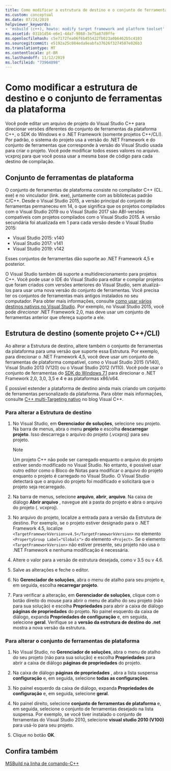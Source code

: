 ```yaml
---
title: Como modificar a estrutura de destino e o conjunto de ferramentas da plataforma
ms.custom: conceptual
ms.date: 07/24/2019
helpviewer_keywords:
- 'msbuild (c++), howto: modify target framework and platform toolset'
ms.assetid: 031b1d54-e6e1-4da7-9868-3e75a87d9ffe
ms.openlocfilehash: c5e7172fea06f6b455422fb023a0b6462b5c4103
ms.sourcegitcommit: e5192a25c084eda9eabfa37626f3274507e026b3
ms.translationtype: MT
ms.contentlocale: pt-BR
ms.lasthandoff: 11/12/2019
ms.locfileid: "73964898"
---
```

# <a name="how-to-modify-the-target-framework-and-platform-toolset"></a>Como modificar a estrutura de destino e o conjunto de ferramentas da plataforma

Você pode editar um arquivo de projeto do Visual Studio C++ para direcionar versões diferentes do conjunto de ferramentas da plataforma C++, o SDK do Windows e o .NET Framework (somente projetos C++/CLI). Por padrão, o sistema do projeto usa a versão do .NET Framework e do conjunto de ferramentas que corresponde à versão do Visual Studio usada para criar o projeto. Você pode modificar todos esses valores no arquivo. vcxproj para que você possa usar a mesma base de código para cada destino de compilação.

## <a name="platform-toolset"></a>Conjunto de ferramentas de plataforma

O conjunto de ferramentas de plataforma consiste no compilador C++ (CL. exe) e no vinculador (link. exe), juntamente com as bibliotecas padrão C/C++. Desde o Visual Studio 2015, a versão principal do conjunto de ferramentas permaneceu em 14, o que significa que os projetos compilados com o Visual Studio 2019 ou o Visual Studio 2017 são ABI-versões compatíveis com projetos compilados com o Visual Studio 2015. A versão secundária foi atualizada em 1 para cada versão desde o Visual Studio 2015:

- Visual Studio 2015: v140
- Visual Studio 2017: v141
- Visual Studio 2019: v142

Esses conjuntos de ferramentas dão suporte ao .NET Framework 4,5 e posterior.

O Visual Studio também dá suporte a multidirecionamento para projetos C++. Você pode usar o IDE do Visual Studio para editar e compilar projetos que foram criados com versões anteriores do Visual Studio, sem atualizá-los para usar uma nova versão do conjunto de ferramentas. Você precisa ter os conjuntos de ferramentas mais antigos instalados no seu computador. Para obter mais informações, consulte [como usar vários destinos nativos no Visual Studio](../porting/use-native-multi-targeting.md). Por exemplo, no Visual Studio 2015, você pode *direcionar* .NET Framework 2,0, mas deve usar um conjunto de ferramentas anterior que ofereça suporte a ele.

## <a name="target-framework-ccli-project-only"></a>Estrutura de destino (somente projeto C++/CLI)

Ao alterar a Estrutura de destino, altere também o conjunto de ferramentas da plataforma para uma versão que suporte essa Estrutura. Por exemplo, para direcionar o .NET Framework 4,5, você deve usar um conjunto de ferramentas de plataforma compatível, como o Visual Studio 2015 (V140), Visual Studio 2013 (V120) ou o Visual Studio 2012 (V110). Você pode usar o conjunto de ferramentas do [SDK do Windows 7,1](https://www.microsoft.com/download/details.aspx?id=8279) para direcionar o .NET Framework 2,0, 3,0, 3,5 e 4 e as plataformas x86/x64.

É possível estender a plataforma de destino ainda mais criando um conjunto de ferramentas personalizado da plataforma. Para obter mais informações, consulte [C++ multi-Targeting nativo](https://devblogs.microsoft.com/cppblog/c-native-multi-targeting/) no blog Visual C++.

### <a name="to-change-the-target-framework"></a>Para alterar a Estrutura de destino

1. No Visual Studio, em **Gerenciador de soluções**, selecione seu projeto. Na barra de menus, abra o menu **projeto** e escolha **descarregar projeto**. Isso descarrega o arquivo do projeto (.vcxproj) para seu projeto.

   > [!NOTE]
   >  Um projeto C++ não pode ser carregado enquanto o arquivo do projeto estiver sendo modificado no Visual Studio. No entanto, é possível usar outro editor como o Bloco de Notas para modificar o arquivo do projeto enquanto o projeto é carregado no Visual Studio. O Visual Studio detectará que o arquivo do projeto foi modificado e solicitará que o projeto seja recarregado.

1. Na barra de menus, selecione **arquivo**, **abrir**, **arquivo**. Na caixa de diálogo **Abrir arquivo** , navegue até a pasta do projeto e abra o arquivo do projeto (. vcxproj).

1. No arquivo do projeto, localize a entrada para a versão da Estrutura de destino. Por exemplo, se o projeto estiver designado para o .NET Framework 4.5, localize `<TargetFrameworkVersion>v4.5</TargetFrameworkVersion>` no elemento `<PropertyGroup Label="Globals">` do elemento `<Project>`. Se o elemento `<TargetFrameworkVersion>` não estiver presente, seu projeto não usa o .NET Framework e nenhuma modificação é necessária.

1. Altere o valor para a versão de estrutura desejada, como v 3.5 ou v 4.6.

1. Salve as alterações e feche o editor.

1. No **Gerenciador de soluções**, abra o menu de atalho para seu projeto e, em seguida, escolha **recarregar projeto**.

1. Para verificar a alteração, em **Gerenciador de soluções**, clique com o botão direito do mouse para abrir o menu de atalho do seu projeto (não para sua solução) e escolha **Propriedades** para abrir a caixa de diálogo **páginas de propriedades** do projeto. No painel esquerdo da caixa de diálogo, expanda **Propriedades de configuração** e, em seguida, selecione **geral**. Verifique se a **versão da estrutura de destino do .net** mostra a nova versão da estrutura.

### <a name="to-change-the-platform-toolset"></a>Para alterar o conjunto de ferramentas de plataforma

1. No Visual Studio, no **Gerenciador de soluções**, abra o menu de atalho do seu projeto (não para sua solução) e escolha **Propriedades** para abrir a caixa de diálogo **páginas de propriedades** do projeto.

1. Na caixa de diálogo **páginas de propriedades** , abra a lista suspensa **configuração** e, em seguida, selecione **todas as configurações**.

1. No painel esquerdo da caixa de diálogo, expanda **Propriedades de configuração** e, em seguida, selecione **geral**.

1. No painel direito, selecione **conjunto de ferramentas de plataforma** e, em seguida, selecione o conjunto de ferramentas desejado na lista suspensa. Por exemplo, se você tiver instalado o conjunto de ferramentas do Visual Studio 2010, selecione **visual studio 2010 (V100)** para usá-lo para seu projeto.

1. Clique no botão **OK**.

## <a name="see-also"></a>Confira também

[MSBuild na linha de comando-C++](msbuild-visual-cpp.md)
